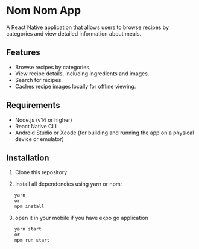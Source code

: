 # Nom Nom App

A React Native application that allows users to browse recipes by categories and view detailed information about meals.

## Features

- Browse recipes by categories.
- View recipe details, including ingredients and images.
- Search for recipes.
- Caches recipe images locally for offline viewing.

## Requirements

- Node.js (v14 or higher)
- React Native CLI
- Android Studio or Xcode (for building and running the app on a physical device or emulator)

## Installation

1. Clone this repository

2. Install all dependencies using yarn or npm:

```bash
   yarn
   or
   npm install
```

3. open it in your mobile if you have expo go application

```bash
   yarn start
   or
   npm run start
```
